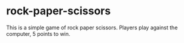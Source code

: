 # rock-paper-scissors
This is a simple game of rock paper scissors. Players play against the computer, 5 points to win.